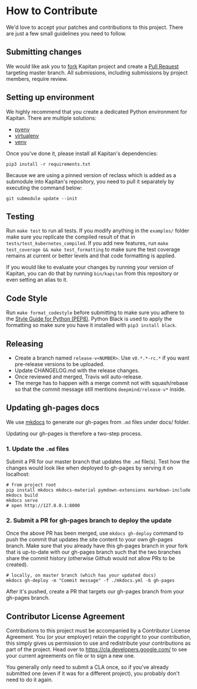 # How to Contribute

We'd love to accept your patches and contributions to this project. There are
just a few small guidelines you need to follow.

## Submitting changes

We would like ask you to [fork](https://help.github.com/en/articles/fork-a-repo)
Kapitan project and create a [Pull Request](https://help.github.com/articles/about-pull-requests/)
targeting master branch. All submissions, including submissions by project members, require review.

## Setting up environment

We highly recommend that you create a dedicated Python environment for Kapitan.
There are multiple solutions:

- [pyenv](https://github.com/pyenv/pyenv)
- [virtualenv](https://virtualenv.pypa.io/en/latest/)
- [venv](https://docs.python.org/3/library/venv.html)

Once you've done it, please install all Kapitan's dependencies:

```shell
pip3 install -r requirements.txt
```

Because we are using a pinned version of reclass which is added as a submodule into Kapitan's
repository, you need to pull it separately by executing the command below:

```shell
git submodule update --init
```

## Testing

Run `make test` to run all tests. If you modify anything in the `examples/` folder
make sure you replicate the compiled result of that in `tests/test_kubernetes_compiled`.
If you add new features, run `make test_coverage && make test_formatting` to make sure the
test coverage remains at current or better levels and that code formatting is applied.

If you would like to evaluate your changes by running your version of Kapitan, you can do
that by running `bin/kapitan` from this repository or even setting an alias to it.

## Code Style

Run `make format_codestyle` before submitting to make sure you adhere to the
[Style Guide for Python (PEP8)](http://python.org/dev/peps/pep-0008/). Python Black is used to
apply the formatting so make sure you have it installed with `pip3 install black`.

## Releasing

- Create a branch named `release-v<NUMBER>`. Use `v0.*.*-rc.*` if you want pre-release versions to be uploaded.
- Update CHANGELOG.md with the release changes.
- Once reviewed and merged, Travis will auto-release.
- The merge has to happen with a merge commit not with squash/rebase so that the commit message still mentions `deepmind/release-v*` inside.

## Updating gh-pages docs

We use [mkdocs](https://www.mkdocs.org/) to generate our gh-pages from `.md` files under docs/ folder.

Updating our gh-pages is therefore a two-step process.

### 1. Update the `.md` files

Submit a PR for our master branch that updates the `.md` file(s). Test how the changes would look like when deployed to gh-pages by serving it on localhost:

```
# from project root
pip install mkdocs mkdocs-material pymdown-extensions markdown-include
mkdocs build
mkdocs serve
# open http://127.0.0.1:8000
```

### 2. Submit a PR for gh-pages branch to deploy the update

Once the above PR has been merged, use `mkdocs gh-deploy` command to push the commit that updates the site content to your own gh-pages branch. Make sure that you already have this gh-pages branch in your fork that is up-to-date with our gh-pages branch such that the two branches share the commit history (otherwise Github would not allow PRs to be created).

```
# locally, on master branch (which has your updated docs)
mkdocs gh-deploy -m "Commit message" -f ./mkdocs.yml -b gh-pages
```

After it's pushed, create a PR that targets our gh-pages branch from your gh-pages branch.

## Contributor License Agreement

Contributions to this project must be accompanied by a Contributor License
Agreement. You (or your employer) retain the copyright to your contribution,
this simply gives us permission to use and redistribute your contributions as
part of the project. Head over to <https://cla.developers.google.com/> to see
your current agreements on file or to sign a new one.

You generally only need to submit a CLA once, so if you've already submitted one
(even if it was for a different project), you probably don't need to do it
again.
